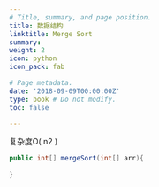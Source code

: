 ```yaml
---
# Title, summary, and page position.
title: 数据结构
linktitle: Merge Sort
summary:
weight: 2
icon: python
icon_pack: fab

# Page metadata.
date: '2018-09-09T00:00:00Z'
type: book # Do not modify.
toc: false

---
```


复杂度O( n2 )

```java
public int[] mergeSort(int[] arr){
	
}
```
